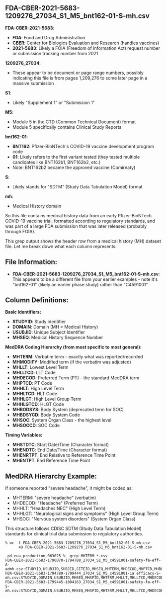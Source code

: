 ## FDA-CBER-2021-5683-1209276_27034_S1_M5_bnt162-01-S-mh.csv

**FDA-CBER-2021-5683**: 
- **FDA**: Food and Drug Administration
- **CBER**: Center for Biologics Evaluation and Research (handles vaccines)
- **2021-5683**: Likely a FOIA (Freedom of Information Act) request number or submission tracking number from 2021

**1209276_27034**: 
- These appear to be document or page range numbers, possibly indicating this file is from pages 1,209,276 to some later page in a massive submission

**S1**: 
- Likely "Supplement 1" or "Submission 1"

**M5**: 
- Module 5 in the CTD (Common Technical Document) format
- Module 5 specifically contains Clinical Study Reports

**bnt162-01**: 
- **BNT162**: Pfizer-BioNTech's COVID-19 vaccine development program code
- **01**: Likely refers to the first variant tested (they tested multiple candidates like BNT162b1, BNT162b2, etc.)
- Note: BNT162b2 became the approved vaccine (Comirnaty)

**S**: 
- Likely stands for "SDTM" (Study Data Tabulation Model) format

**mh**: 
- Medical History domain

So this file contains medical history data from an early Pfizer-BioNTech COVID-19 vaccine trial, formatted according to regulatory standards, and was part of a large FDA submission that was later released (probably through FOIA).

This grep output shows the header row from a medical history (MH) dataset file. Let me break down what each column represents:

## File Information:
- **FDA-CBER-2021-5683-1209276_27034_S1_M5_bnt162-01-S-mh.csv**: This appears to be a different file from your earlier examples - note it's "bnt162-01" (likely an earlier phase study) rather than "C4591001"

## Column Definitions:

**Basic Identifiers:**
- **STUDYID**: Study identifier
- **DOMAIN**: Domain (MH = Medical History)
- **USUBJID**: Unique Subject Identifier
- **MHSEQ**: Medical History Sequence Number

**MedDRA Coding Hierarchy (from most specific to most general):**
- **MHTERM**: Verbatim term - exactly what was reported/recorded
- **MHMODIFY**: Modified term (if the verbatim was adjusted)
- **MHLLT**: Lowest Level Term
- **MHLLTCD**: LLT Code
- **MHDECOD**: Preferred Term (PT) - the standard MedDRA term
- **MHPTCD**: PT Code
- **MHHLT**: High Level Term
- **MHHLTCD**: HLT Code
- **MHHLGT**: High Level Group Term
- **MHHLGTCD**: HLGT Code
- **MHBODSYS**: Body System (deprecated term for SOC)
- **MHBDSYCD**: Body System Code
- **MHSOC**: System Organ Class - the highest level
- **MHSOCCD**: SOC Code

**Timing Variables:**
- **MHSTDTC**: Start Date/Time (Character format)
- **MHENDTC**: End Date/Time (Character format)
- **MHENRTPT**: End Relative to Reference Time Point
- **MHENTPT**: End Reference Time Point

## MedDRA Hierarchy Example:
If someone reported "severe headache", it might be coded as:
- MHTERM: "severe headache" (verbatim)
- MHDECOD: "Headache" (Preferred Term)
- MHHLT: "Headaches NEC" (High Level Term)
- MHHLGT: "Neurological signs and symptoms" (High Level Group Term)
- MHSOC: "Nervous system disorders" (System Organ Class)

This structure follows CDISC SDTM (Study Data Tabulation Model) standards for clinical trial data submission to regulatory authorities.

```
% wc -l FDA-CBER-2021-5683-1209276_27034_S1_M5_bnt162-01-S-mh.csv
      48 FDA-CBER-2021-5683-1209276_27034_S1_M5_bnt162-01-S-mh.csv

 pd-eua-production-063025 %  grep MHTERM *.csv
FDA-CBER-2021-5683-1790070-1794788_27034_S1_M5_c4591001-safety-fa-eff-A-admh.csv:STUDYID,USUBJID,SUBJID,SITEID,MHSEQ,MHTERM,MHDECOD,MHPTCD,MHBODSYS,MHBDSYCD,MHLLT,MHLLTCD,MHHLT,MHHLTCD,MHHLGT,MHHLGTCD,MHSOC,MHSOCCD,MHCAT,MHSTDTC,MHENDTC,MHENRTPT,MHENTPT,DICTVER,MHSPID,ASTDT,ASTDTF,ASTDY,AENDT,AENDTF,AENDY,COMORBFL,CAT1,CAT2,ADT,ADURN,ADURU,AGE,AGEU,AGEGR1,AGEGR1N,SEX,SEXN,RACE,RACEN,ARACE,ARACEN,SAFFL,ARM,ARMCD,ACTARM,ACTARMCD,RANDDT,TRTSDT,TRTSTM,TRTSDTM,TRTEDT,TRTETM,TRTEDTM,TRT01A,TRT01AN,TRT01P,TRT01PN,TR01SDT,TR01STM,TR01SDTM,TR01EDT,TR01ETM,TR01EDTM,COHORT,COHORTN,DOSALVL,DOSALVLN,DOSPLVL,DOSPLVLN,PHASE,PHASEN,DS30KFL
FDA-CBER-2021-5683-1794789-1799444_27034_S1_M5_c4591001-ia efficacy-S-mh.csv:STUDYID,DOMAIN,USUBJID,MHSEQ,MHSPID,MHTERM,MHLLT,MHLLTCD,MHDECOD,MHPTCD,MHHLT,MHHLTCD,MHHLGT,MHHLGTCD,MHCAT,MHBODSYS,MHBDSYCD,MHSOC,MHSOCCD,VISITNUM,VISIT,EPOCH,MHDTC,MHSTDTC,MHENDTC,MHDY,MHSTDY,MHENDY
FDA-CBER-2021-5683-1799445-1804163_27034_S1_M5_c4591001-safety-fa-eff-S-mh.csv:STUDYID,DOMAIN,USUBJID,MHSEQ,MHSPID,MHTERM,MHLLT,MHLLTCD,MHDECOD,MHPTCD,MHHLT,MHHLTCD,MHHLGT,MHHLGTCD,MHCAT,MHBODSYS,MHBDSYCD,MHSOC,MHSOCCD,VISITNUM,VISIT,EPOCH,MHDTC,MHSTDTC,MHENDTC,MHDY,MHSTDY,MHENDY

```
